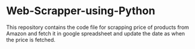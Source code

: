 # Web-Scrapper-using-Python
This repository contains the code file for scrapping price of products from Amazon and fetch it in google spreadsheet and update the date as when the price is fetched.




